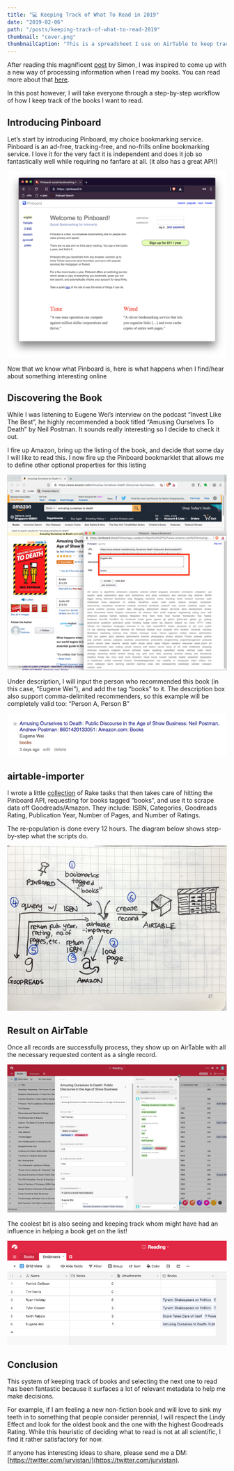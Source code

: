 ```yaml
---
title: "💻 Keeping Track of What To Read in 2019"
date: "2019-02-06"
path: "/posts/keeping-track-of-what-to-read-2019"
thumbnail: "cover.png"
thumbnailCaption: "This is a spreadsheet I use on AirTable to keep track of the books I want to read."
---
```


After reading this magnificent [post](http://sirupsen.com/read/) by Simon, I was inspired to come up with a new way of processing information when I read my books. You can read more about that [here](https://jurv.is/posts/jurvis-information-processor-2019).

In this post however, I will take everyone through a step-by-step workflow of how I keep track of the books I want to read. 

## Introducing Pinboard
Let’s start by introducing Pinboard, my choice bookmarking service. Pinboard is an ad-free, tracking-free, and no-frills online bookmarking service. I love it for the very fact it is independent and does it job so fantastically well while requiring no fanfare at all. (it also has a great API!)

![pinboard](pinboard.png)

Now that we know what Pinboard is, here is what happens when I find/hear about something interesting online

## Discovering the Book
While I was listening to Eugene Wei’s interview on the podcast “Invest Like The Best”, he highly recommended a book titled “Amusing Ourselves To Death” by Neil Postman. It sounds really interesting so I decide to check it out.

I fire up Amazon, bring up the listing of the book, and decide that some day I will like to read this. I now fire up the Pinboard bookmarklet that allows me to define other optional properties for this listing

![amazon listing](amazon-listing.png)

Under description, I will input the person who recommended this book (in this case, “Eugene Wei”), and add the tag “books” to it. The description box also support comma-delimited recommenders, so this example will be completely valid too: “Person A, Person B”

![pinboard record](pinboard-record.png)

## airtable-importer
I wrote a little [collection](https://github.com/jurvis/airtable-importer) of Rake tasks that then takes care of hitting the Pinboard API, requesting for books tagged “books”, and use it to scrape data off Goodreads/Amazon. They include: ISBN, Categories, Goodreads Rating, Publication Year, Number of Pages, and Number of Ratings.

The re-population is done every 12 hours. The diagram below shows step-by-step what the scripts do.

![import flow for my AirTable importer script](importer-flow.jpeg)

## Result on AirTable
Once all records are successfully process, they show up on AirTable with all the necessary requested content as a single record.

![airtabler record](airtable-record.png)

The coolest bit is also seeing and keeping track whom might have had an influence in helping a book get on the list! 

![endorsers of books kept track within AirTable](endorsers.png)

## Conclusion
This system of keeping track of books and selecting the next one to read has been fantastic because it surfaces a lot of relevant metadata to help me make decisions. 

For example, if I am feeling a new non-fiction book and will love to sink my teeth in to something that people consider perennial, I will respect the Lindy Effect and look for the oldest book and the one with the highest Goodreads Rating. While this heuristic of deciding what to read is not at all scientific, I find it rather satisfactory for now. 

If anyone has interesting ideas to share, please send me a DM: [https://twitter.com/jurvistan/](https://twitter.com/jurvistan).
